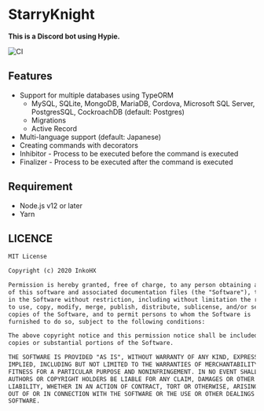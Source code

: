 # StarryKnight

**This is a Discord bot using Hypie.**

![CI](https://github.com/InkoHX/StarryKnight/workflows/CI/badge.svg)

## Features

- Support for multiple databases using TypeORM
  - MySQL, SQLite, MongoDB, MariaDB, Cordova, Microsoft SQL Server, PostgresSQL, CockroachDB (default: Postgres)
  - Migrations
  - Active Record
- Multi-language support (default: Japanese)
- Creating commands with decorators
- Inhibitor - Process to be executed before the command is executed
- Finalizer - Process to be executed after the command is executed

## Requirement

- Node.js v12 or later
- Yarn

## LICENCE

```txt
MIT License

Copyright (c) 2020 InkoHX

Permission is hereby granted, free of charge, to any person obtaining a copy
of this software and associated documentation files (the "Software"), to deal
in the Software without restriction, including without limitation the rights
to use, copy, modify, merge, publish, distribute, sublicense, and/or sell
copies of the Software, and to permit persons to whom the Software is
furnished to do so, subject to the following conditions:

The above copyright notice and this permission notice shall be included in all
copies or substantial portions of the Software.

THE SOFTWARE IS PROVIDED "AS IS", WITHOUT WARRANTY OF ANY KIND, EXPRESS OR
IMPLIED, INCLUDING BUT NOT LIMITED TO THE WARRANTIES OF MERCHANTABILITY,
FITNESS FOR A PARTICULAR PURPOSE AND NONINFRINGEMENT. IN NO EVENT SHALL THE
AUTHORS OR COPYRIGHT HOLDERS BE LIABLE FOR ANY CLAIM, DAMAGES OR OTHER
LIABILITY, WHETHER IN AN ACTION OF CONTRACT, TORT OR OTHERWISE, ARISING FROM,
OUT OF OR IN CONNECTION WITH THE SOFTWARE OR THE USE OR OTHER DEALINGS IN THE
SOFTWARE.
```
